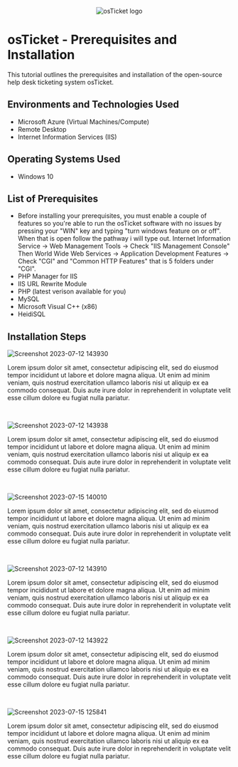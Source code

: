 <p align="center">
<img src="https://i.imgur.com/Clzj7Xs.png" alt="osTicket logo"/>
</p>

<h1>osTicket - Prerequisites and Installation</h1>
This tutorial outlines the prerequisites and installation of the open-source help desk ticketing system osTicket.<br />



<h2>Environments and Technologies Used</h2>

- Microsoft Azure (Virtual Machines/Compute)
- Remote Desktop
- Internet Information Services (IIS)

<h2>Operating Systems Used </h2>

- Windows 10</b>

<h2>List of Prerequisites</h2>
 
- Before installing your prerequisites, you must enable a couple of features so you're able to run the osTicket software with no issues by pressing your "WIN" key and typing "turn windows feature on or off". When that is open follow the pathway i will type out. Internet Information Service -> Web Management Tools -> Check "IIS Management Console" Then World Wide Web Services -> Application Development Features -> Check "CGI" and "Common HTTP Features" that is 5 folders under "CGI".
- PHP Manager for IIS
- IIS URL Rewrite Module
- PHP (latest verison available for you)
- MySQL
- Microsoft Visual C++ (x86)
- HeidiSQL


<h2>Installation Steps</h2>

<p>

 ![Screenshot 2023-07-12 143930](https://github.com/trentree/osticket-prereqs/assets/129711900/99c21d58-e3ea-4aee-b7f6-47d1d0912afb)

</p>
<p>
Lorem ipsum dolor sit amet, consectetur adipiscing elit, sed do eiusmod tempor incididunt ut labore et dolore magna aliqua. Ut enim ad minim veniam, quis nostrud exercitation ullamco laboris nisi ut aliquip ex ea commodo consequat. Duis aute irure dolor in reprehenderit in voluptate velit esse cillum dolore eu fugiat nulla pariatur.
</p>
<br />

<p>

![Screenshot 2023-07-12 143938](https://github.com/trentree/osticket-prereqs/assets/129711900/aec49d96-aa0d-4bb9-931f-db574f14811e)

</p>
<p>
Lorem ipsum dolor sit amet, consectetur adipiscing elit, sed do eiusmod tempor incididunt ut labore et dolore magna aliqua. Ut enim ad minim veniam, quis nostrud exercitation ullamco laboris nisi ut aliquip ex ea commodo consequat. Duis aute irure dolor in reprehenderit in voluptate velit esse cillum dolore eu fugiat nulla pariatur.
</p>
<br />

<p>

![Screenshot 2023-07-15 140010](https://github.com/trentree/osticket-prereqs/assets/129711900/b60ecb9c-3e7b-451e-b602-28bd3db8ec6b)

</p>
<p>
Lorem ipsum dolor sit amet, consectetur adipiscing elit, sed do eiusmod tempor incididunt ut labore et dolore magna aliqua. Ut enim ad minim veniam, quis nostrud exercitation ullamco laboris nisi ut aliquip ex ea commodo consequat. Duis aute irure dolor in reprehenderit in voluptate velit esse cillum dolore eu fugiat nulla pariatur.
</p>
<br />

<p>

![Screenshot 2023-07-12 143910](https://github.com/trentree/osticket-prereqs/assets/129711900/8215c423-4af7-4915-9434-3639d0190882)

</p>
<p>
Lorem ipsum dolor sit amet, consectetur adipiscing elit, sed do eiusmod tempor incididunt ut labore et dolore magna aliqua. Ut enim ad minim veniam, quis nostrud exercitation ullamco laboris nisi ut aliquip ex ea commodo consequat. Duis aute irure dolor in reprehenderit in voluptate velit esse cillum dolore eu fugiat nulla pariatur.
</p>
<br />

<p>
 
![Screenshot 2023-07-12 143922](https://github.com/trentree/osticket-prereqs/assets/129711900/fc7a9534-2235-4761-aa64-d5966c26cf6a)

</p>
<p>
Lorem ipsum dolor sit amet, consectetur adipiscing elit, sed do eiusmod tempor incididunt ut labore et dolore magna aliqua. Ut enim ad minim veniam, quis nostrud exercitation ullamco laboris nisi ut aliquip ex ea commodo consequat. Duis aute irure dolor in reprehenderit in voluptate velit esse cillum dolore eu fugiat nulla pariatur.
</p>
<br />

<p>

![Screenshot 2023-07-15 125841](https://github.com/trentree/osticket-prereqs/assets/129711900/5ff0719e-c57f-4a31-99a9-2347ba8ff69e)

</p>
<p>
Lorem ipsum dolor sit amet, consectetur adipiscing elit, sed do eiusmod tempor incididunt ut labore et dolore magna aliqua. Ut enim ad minim veniam, quis nostrud exercitation ullamco laboris nisi ut aliquip ex ea commodo consequat. Duis aute irure dolor in reprehenderit in voluptate velit esse cillum dolore eu fugiat nulla pariatur.
</p>
<br />
